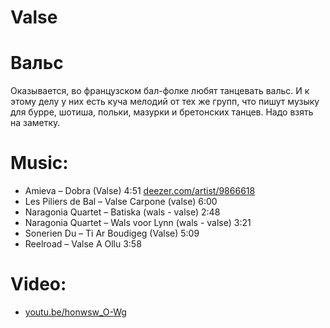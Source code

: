 Valse
=====
# Вальс

Оказывается, во французском бал-фолке любят танцевать вальс. И к этому делу у них есть куча мелодий от тех же групп, что пишут музыку для бурре, шотиша, польки, мазурки и бретонских танцев. Надо взять на заметку.

Music:
======
- Amieva – Dobra (Valse) 4:51 [deezer.com/artist/9866618](http://www.deezer.com/artist/9866618)
- Les Piliers de Bal – Valse Carpone (valse) 6:00
- Naragonia Quartet – Batiska (wals - valse) 2:48
- Naragonia Quartet – Wals voor Lynn (wals - valse) 3:21
- Sonerien Du – Ti Ar Boudigeg (Valse) 5:09
- Reelroad – Valse A Ollu 3:58

Video:
======
- [youtu.be/honwsw_O-Wg](https://www.youtube.com/watch?v=honwsw_O-Wg)
